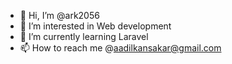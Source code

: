 - 👋 Hi, I’m @ark2056
- 👀 I’m interested in Web development
- 🌱 I’m currently learning Laravel
- 📫 How to reach me @aadilkansakar@gmail.com

<!---
ark2056/ark2056 is a ✨ special ✨ repository because its `README.md` (this file) appears on your GitHub profile.
You can click the Preview link to take a look at your changes.
--->

